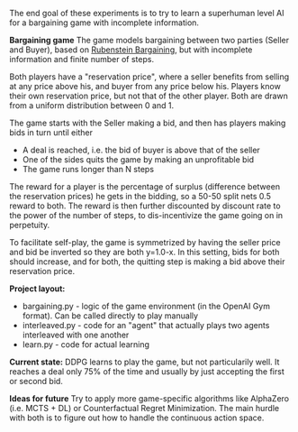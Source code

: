 The end goal of these experiments is to try to learn a superhuman level AI for a bargaining game with incomplete information.

**Bargaining game**
The game models bargaining between two parties (Seller and Buyer), based on [Rubenstein Bargaining](https://en.wikipedia.org/wiki/Rubinstein_bargaining_model), but with incomplete information and finite number of steps. 

Both players have a "reservation price", where a seller benefits from selling at any price above his, and buyer from any price below his.
Players know their own reservation price, but not that of the other player. Both are drawn from a uniform distribution between 0 and 1.

The game starts with the Seller making a bid, and then has players making bids in turn until either
 - A deal is reached, i.e. the bid of buyer is above that of the seller
 - One of the sides quits the game by making an unprofitable bid
 - The game runs longer than N steps

 The reward for a player is the percentage of surplus (difference between the reservation prices) he gets in the bidding, so a 50-50 split nets 0.5 reward to both.
 The reward is then further discounted by discount rate to the power of the number of steps, to dis-incentivize the game going on in perpetuity.

 To facilitate self-play, the game is symmetrized by having the seller price and bid be inverted so they are both y=1.0-x. In this setting, bids for both should increase, and for both, the quitting step is making a bid above their reservation price.

**Project layout:**
 - bargaining.py - logic of the game environment (in the OpenAI Gym format). Can be called directly to play manually
 - interleaved.py - code for an "agent" that actually plays two agents interleaved with one another
 - learn.py - code for actual learning

 **Current state:**
DDPG learns to play the game, but not particularily well. It reaches a deal only 75% of the time and usually by just accepting the first or second bid.

**Ideas for future**
Try to apply more game-specific algorithms like AlphaZero (i.e. MCTS + DL) or Counterfactual Regret Minimization. The main hurdle with both is to figure out how to handle the continuous action space. 